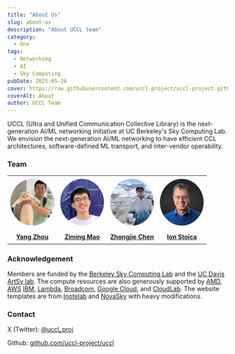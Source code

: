 ```yaml
---
title: "About Us"
slug: about-us
description: "About UCCL team"
category:
  - One
tags:
  - Networking
  - AI
  - Sky Computing
pubDate: 2025-05-26
cover: https://raw.githubusercontent.com/uccl-project/uccl-project.github.io/main/assets/images/uccl_logo.png
coverAlt: About
author: UCCL Team
---
```


UCCL (Ultra and Unified Communication Collective Library) is the next-generation AI/ML networking initiative at UC Berkeley's Sky Computing Lab. 
We envision the next-generation AI/ML networking to have efficient CCL architectures, software-defined ML transport, and inter-vendor operability. 

### Team

<table style="table-layout: fixed; width: 100%; border-collapse: collapse;">
  <tr>
    <td style="width: 25%; text-align: center; vertical-align: middle; height: 150px;">
      <img 
        src="https://raw.githubusercontent.com/uccl-project/uccl-project.github.io/main/assets/about-us/yang_profile.png" 
        width="100" 
        style="display: block; margin: 0 auto; border-radius:50%;" 
      /><br>
      <strong><a href="https://yangzhou1997.github.io/">Yang Zhou</a></strong>
    </td>
    <td style="width: 25%; text-align: center; vertical-align: middle; height: 150px;">
      <img
        src="https://raw.githubusercontent.com/uccl-project/uccl-project.github.io/main/assets/about-us/ziming_profile.png"
        width="100"
        style="display: block; margin: 0 auto; border-radius:50%;"
      /><br>
      <strong><a href="https://maoziming.github.io/">Ziming Mao</a></strong>
    </td>
    <td style="width: 25%; text-align: center; vertical-align: middle; height: 150px;">
      <img 
        src="https://raw.githubusercontent.com/uccl-project/uccl-project.github.io/main/assets/about-us/zhongjie_profile.png" 
        width="100" 
        style="display: block; margin: 0 auto; border-radius:50%;" 
      /><br>
      <strong><a href="https://github.com/zhongjiechen">Zhongjie Chen</a></strong>
    </td>
    <td style="width: 25%; text-align: center; vertical-align: middle; height: 150px;">
      <img
        src="https://raw.githubusercontent.com/uccl-project/uccl-project.github.io/main/assets/about-us/ion_profile.png"
        width="100"
        style="display: block; margin: 0 auto; border-radius:50%;"
      /><br>
      <strong><a href="https://people.eecs.berkeley.edu/~istoica/">Ion Stoica</a></strong>
    </td>
  </tr>
</table>

### Acknowledgement
Members are funded by the [Berkeley Sky Computing Lab](https://sky.cs.berkeley.edu/) and the [UC Davis ArtSy lab](https://github.com/artsy-lab). 
The compute resources are also generously supported by [AMD](https://www.amd.com/en.html), [AWS](https://aws.amazon.com/) [IBM](https://www.ibm.com/), [Lambda](https://lambda.ai/), [Broadcom](https://www.broadcom.com/), [Google Cloud](https://cloud.google.com/), and [CloudLab](https://www.cloudlab.us/). 
The website templates are from [Inotelab](https://www.astrothemes.dev/author/inotelab/) and [NovaSky](https://novasky-ai.github.io/posts/about-us/) with heavy modifications.

### Contact
X (Twitter): [@uccl_proj](https://x.com/uccl_proj)

Github: [github.com/uccl-project/uccl](https://github.com/uccl-project/uccl)
